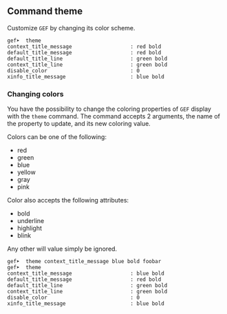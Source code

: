 ## Command theme

Customize `GEF` by changing its color scheme.

```
gef➤  theme
context_title_message                   : red bold
default_title_message                   : red bold
default_title_line                      : green bold
context_title_line                      : green bold
disable_color                           : 0
xinfo_title_message                     : blue bold
```

### Changing colors

You have the possibility to change the coloring properties of `GEF` display with
the `theme` command. The command accepts 2 arguments, the name of the property
to update, and its new coloring value.

Colors can be one of the following:

   - red
   - green
   - blue
   - yellow
   - gray
   - pink

Color also accepts the following attributes:

   - bold
   - underline
   - highlight
   - blink

Any other will value simply be ignored.

```
gef➤  theme context_title_message blue bold foobar
gef➤  theme
context_title_message                   : blue bold
default_title_message                   : red bold
default_title_line                      : green bold
context_title_line                      : green bold
disable_color                           : 0
xinfo_title_message                     : blue bold
```
